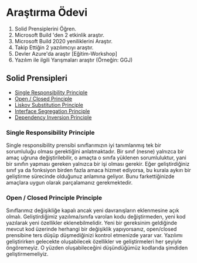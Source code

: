 # Araştırma Ödevi


1. Solid Prensiplerini Öğren.
2. Microsoft Build 'den 2 etkinlik araştır.
3. Microsoft Build 2020 yeniliklerini Araştır.
4. Takip Ettiğin 2 yazılımcıyı araştır.
5. Devler Azure'da araştır [Eğitim-Workshop]
6. Yazılım ile ilgili Yarışmaları araştır (Örneğin: GGJ)






## Solid Prensipleri
- [Single Responsibility Principle](single-responsibility-principle)
- [Open / Closed Principle](Open-/-Closed-Principle)
- [Liskov Substitution Principle](Liskov-Substitution-Principle)
- [Interface Segregation Principle](Interface-Segregation-Principle)
- [Dependency Inversion Principle](Dependency-Inversion-Principle)




### Single Responsibility Principle
Single responsibility prensibi sınıflarımızın iyi tanımlanmış tek bir sorumluluğu olması gerektiğini anlatmaktadır. Bir sınıf (nesne) yalnızca bir amaç uğruna değiştirilebilir, o amaçta o sınıfa yüklenen sorumluluktur, yani bir sınıfın yapması gereken yalnızca bir işi olması gerekir.
Eğer geliştirdiğiniz sınıf ya da fonksiyon birden fazla amaca hizmet ediyorsa, bu kurala aykırı bir geliştirme sürecinde olduğunuz anlamına geliyor. Bunu farkettiğinizde amaçlara uygun olarak parçalamanız gerekmektedir.


### Open / Closed Principle Principle
Sınıflarımız değişikliğe kapalı ancak yeni davranışların eklenmesine açık olmalı. Geliştirdiğimiz yazılıma/sınıfa varolan kodu değiştirmeden, yeni kod yazılarak yeni özellikler eklenebilmelidir. Yeni bir gereksinim geldiğinde mevcut kod üzerinde herhangi bir değişiklik yapıyorsanız, open/closed prensibine ters düşüp düşmediğinizi kontrol etmenizde yarar var. Yazılımı geliştirirken gelecekte oluşabilecek özellikler ve geliştirmeleri her şeyiyle öngöremeyiz. O yüzden oluşabileceğini düşündüğümüz kodlarıda şimdiden geliştirmemeliyiz.

